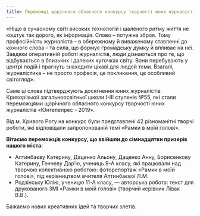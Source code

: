 ```yaml
---
title: Переможці щорічного обласного конкурсу творчості юних журналістів «Юнтелепрес - 2019»
---
```


«Ніщо в сучасному світі високих технологій і шаленого ритму життя не коштує так дорого, як інформація. Слово – потужна зброя. Тому професійність журналіста – в обережному й виваженому ставленні до кожного слова – та сила, що формує громадську думку й впливає на неї. Завдяки оперативній роботі журналістів, люди дізнаються про те, що відбувається в близьких і далеких куточках світу. Вони перебувають у центрі подій і прагнуть знаходити цікаві для людей теми. Взагалі, журналістика – не просто професія, це покликання, це особливий світогляд».

Саме ці слова підтверджують досягнення юних журналістів Криворізької загальноосвітньої школи І-ІІІ ступенів №55, які стали переможцями щорічного обласного конкурсу творчості юних журналістів «Юнтелепрес - 2019».

Від м. Кривого Рогу на конкурс були представлені 42 різноманітні творчі роботи, які відповідали запропонованій темі «Рамки в моїй голові».

**Вітаємо переможців конкурсу, що ввійшли до сімнадцятки призерів нашого міста:**

- Алтинбаєву Катерину, Даценко Альону, Даценко Анну, Борисенкову Катерину, Генчеву Дар’ю, учениць 9-А класу, які працювали над творчою колективною роботою: фоторепортаж «Рамки в моїй голові», під керівництвом вчителя Алтинбаєвої Л.М.
- Родзінську Юлію, ученицю 11-А класу, — авторська робота: текст для друкованого ЗМІ «Рамки в моїй голові» (творчий керівник Лівак В.В.).

Бажаємо нових креативних ідей та творчих злетів.
